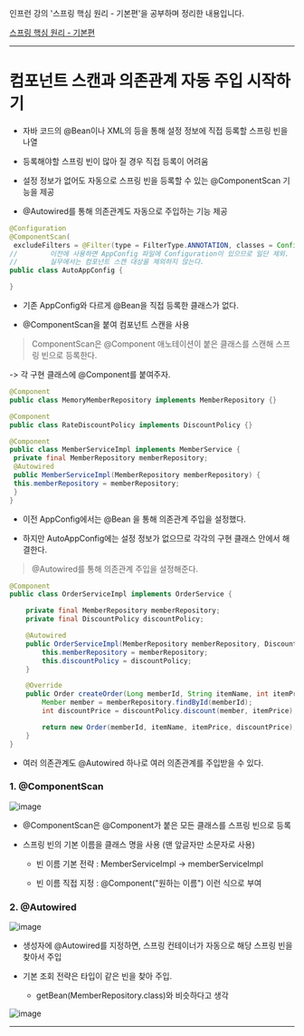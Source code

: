 인프런 강의 '스프링 핵심 원리 - 기본편'을 공부하며 정리한 내용입니다.

[스프링 핵심 원리 - 기본편](https://www.inflearn.com/course/%EC%8A%A4%ED%94%84%EB%A7%81-%ED%95%B5%EC%8B%AC-%EC%9B%90%EB%A6%AC-%EA%B8%B0%EB%B3%B8%ED%8E%B8)

-----

# 컴포넌트 스캔과 의존관계 자동 주입 시작하기

- 자바 코드의 @Bean이나 XML의 <bean> 등을 통해 설정 정보에 직접 등록할 스프링 빈을 나열

- 등록해야할 스프링 빈이 많아 질 경우 직접 등록이 어려움

- 설정 정보가 없어도 자동으로 스프링 빈을 등록할 수 있는 @ComponentScan 기능을 제공

- @Autowired를 통해 의존관계도 자동으로 주입하는 기능 제공

```JAVA
@Configuration
@ComponentScan(
 excludeFilters = @Filter(type = FilterType.ANNOTATION, classes = Configuration.class))
//        이전에 사용하면 AppConfig 파일에 Configuration이 있으므로 일단 제외.
//        실무에서는 컴포넌트 스캔 대상을 제외하지 않는다.
public class AutoAppConfig {

}
```

- 기존 AppConfig와 다르게 @Bean을 직접 등록한 클래스가 없다.

- @ComponentScan을 붙여 컴포넌트 스캔을 사용

> ComponentScan은 @Component 애노테이션이 붙은 클래스를 스캔해 스프링 빈으로 등록한다.

-> 각 구현 클래스에 @Component를 붙여주자.

``` JAVA
@Component
public class MemoryMemberRepository implements MemberRepository {}
```
```JAVA
@Component
public class RateDiscountPolicy implements DiscountPolicy {}
```
```JAVA
@Component
public class MemberServiceImpl implements MemberService {
 private final MemberRepository memberRepository;
 @Autowired
 public MemberServiceImpl(MemberRepository memberRepository) {
 this.memberRepository = memberRepository;
 }
}
```

- 이전 AppConfig에서는 @Bean 을 통해 의존관계 주입을 설정했다.

- 하지만 AutoAppConfig에는 설정 정보가 없으므로 각각의 구현 클래스 안에서 해결한다.

> @Autowired를 통해 의존관계 주입을 설정해준다.


```JAVA
@Component
public class OrderServiceImpl implements OrderService {

    private final MemberRepository memberRepository;
    private final DiscountPolicy discountPolicy;

    @Autowired
    public OrderServiceImpl(MemberRepository memberRepository, DiscountPolicy discountPolicy) {
        this.memberRepository = memberRepository;
        this.discountPolicy = discountPolicy;
    }

    @Override
    public Order createOrder(Long memberId, String itemName, int itemPrice) {
        Member member = memberRepository.findById(memberId);
        int discountPrice = discountPolicy.discount(member, itemPrice);

        return new Order(memberId, itemName, itemPrice, discountPrice);
    }
}
```

- 여러 의존관계도 @Autowired 하나로 여러 의존관계를 주입받을 수 있다.

### 1. @ComponentScan

![image](https://github.com/user-attachments/assets/dcbbfc4f-74ea-49fb-ada3-c46827b8ee13)

- @ComponentScan은 @Component가 붙은 모든 클래스를 스프링 빈으로 등록

- 스프링 빈의 기본 이름을 클래스 명을 사용 (맨 앞글자만 소문자로 사용)

  - 빈 이름 기본 전략 : MemberServiceImpl -> memberServiceImpl
 
  - 빈 이름 직접 지정 : @Component("원하는 이름") 이런 식으로 부여

### 2. @Autowired

![image](https://github.com/user-attachments/assets/3c502562-c9ad-41b9-bf8c-aff1d053ca6e)

- 생성자에 @Autowired를 지정하면, 스프링 컨테이너가 자동으로 해당 스프링 빈을 찾아서 주입

- 기본 조회 전략은 타입이 같은 빈을 찾아 주입.

  - getBean(MemberRepository.class)와 비슷하다고 생각

![image](https://github.com/user-attachments/assets/6aecb35d-1237-4f60-b401-f0c78394d306)


-----

